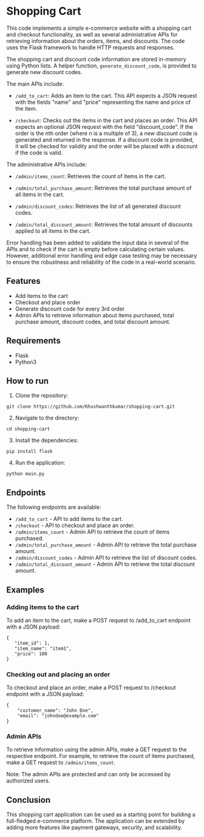# Shopping Cart

This code implements a simple e-commerce website with a shopping cart and checkout functionality, as well as several administrative APIs for retrieving information about the orders, items, and discounts. The code uses the Flask framework to handle HTTP requests and responses.

The shopping cart and discount code information are stored in-memory using Python lists. A helper function, `generate_discount_code`, is provided to generate new discount codes.

The main APIs include:

* `/add_to_cart`: Adds an item to the cart. This API expects a JSON request with the fields "name" and "price" representing the name and price of the item.

* `/checkout`: Checks out the items in the cart and places an order. This API expects an optional JSON request with the field "discount_code". If the order is the nth order (where n is a multiple of 3), a new discount code is generated and returned in the response. If a discount code is provided, it will be checked for validity and the order will be placed with a discount if the code is valid.

The administrative APIs include:

* `/admin/items_count`: Retrieves the count of items in the cart.

* `/admin/total_purchase_amount`: Retrieves the total purchase amount of all items in the cart.

* `/admin/discount_codes`: Retrieves the list of all generated discount codes.

* `/admin/total_discount_amount`: Retrieves the total amount of discounts applied to all items in the cart.

Error handling has been added to validate the input data in several of the APIs and to check if the cart is empty before calculating certain values. However, additional error handling and edge case testing may be necessary to ensure the robustness and reliability of the code in a real-world scenario.

## Features

* Add items to the cart
* Checkout and place order
* Generate discount code for every 3rd order
* Admin APIs to retrieve information about items purchased, total purchase amount, discount codes, and total discount amount.

## Requirements

* Flask
* Python3

## How to run

1. Clone the repository:

```
git clone https://github.com/Khushwanthkumar/shopping-cart.git
```

2. Navigate to the directory:

```
cd shopping-cart
```

3. Install the dependencies:

```
pip install flask
```

4. Run the application:

```
python main.py
```

## Endpoints

The following endpoints are available:

* `/add_to_cart` - API to add items to the cart.
* `/checkout` - API to checkout and place an order.
* `/admin/items_count` - Admin API to retrieve the count of items purchased.
* `/admin/total_purchase_amount` - Admin API to retrieve the total purchase amount.
* `/admin/discount_codes` - Admin API to retrieve the list of discount codes.
* `/admin/total_discount_amount` - Admin API to retrieve the total discount amount.

 ## Examples

 ### Adding items to the cart

 To add an item to the cart, make a POST request to /add_to_cart endpoint with a JSON payload:

 ```
 {
    "item_id": 1,
    "item_name": "item1",
    "price": 100
}
```

### Checking out and placing an order

To checkout and place an order, make a POST request to /checkout endpoint with a JSON payload:

```
{
    "customer_name": "John Doe",
    "email": "johndoe@example.com"
}
```

### Admin APIs

To retrieve information using the admin APIs, make a GET request to the respective endpoint. For example, to retrieve the count of items purchased, make a GET request to `/admin/items_count`.

Note: The admin APIs are protected and can only be accessed by authorized users.

## Conclusion

This shopping cart application can be used as a starting point for building a full-fledged e-commerce platform. The application can be extended by adding more features like payment gateways, security, and scalability.
